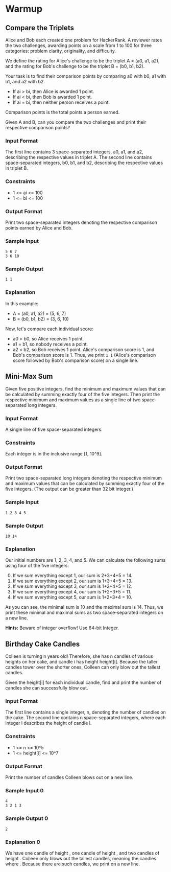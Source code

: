 # Warmup

## Compare the Triplets

Alice and Bob each created one problem for HackerRank. A reviewer rates the two challenges, awarding points on a scale from 1 to 100 for three categories: problem clarity, originality, and difficulty.

We define the rating for Alice's challenge to be the triplet A = (a0, a1, a2), and the rating for Bob's challenge to be the triplet B = (b0, b1, b2).

Your task is to find their comparison points by comparing a0 with b0, a1 with b1, and a2 with b2.

-   If ai > bi, then Alice is awarded 1 point.
-   If ai < bi, then Bob is awarded 1 point.
-   If ai = bi, then neither person receives a point.

Comparison points is the total points a person earned.

Given A and B, can you compare the two challenges and print their respective comparison points?

### Input Format

The first line contains 3 space-separated integers, a0, a1, and a2, describing the respective values in triplet A.
The second line contains  space-separated integers, b0, b1, and b2, describing the respective values in triplet B.

### Constraints

-   1 <= ai <= 100
-   1 <= bi <= 100

### Output Format

Print two space-separated integers denoting the respective comparison points earned by Alice and Bob.

### Sample Input

```shell
5 6 7
3 6 10
```

### Sample Output

```shell
1 1
```

### Explanation

In this example:

-   A = (a0, a1, a2) = (5, 6, 7)
-   B = (b0, b1, b2) = (3, 6, 10)

Now, let's compare each individual score:

-   a0 > b0, so Alice receives 1 point.
-   a1 = b1, so nobody receives a point.
-   a2 < b2, so Bob receives 1 point.
Alice's comparison score is 1, and Bob's comparison score is 1. Thus, we print `1 1` (Alice's comparison score followed by Bob's comparison score) on a single line.

## Mini-Max Sum

Given five positive integers, find the minimum and maximum values that can be calculated by summing exactly four of the five integers. Then print the respective minimum and maximum values as a single line of two space-separated long integers.

### Input Format

A single line of five space-separated integers.

### Constraints

Each integer is in the inclusive range \[1, 10^9\].

### Output Format

Print two space-separated long integers denoting the respective minimum and maximum values that can be calculated by summing exactly four of the five integers. (The output can be greater than 32 bit integer.)

### Sample Input

```shell
1 2 3 4 5
```
### Sample Output

```shell
10 14
```

### Explanation

Our initial numbers are 1, 2, 3, 4, and 5. We can calculate the following sums using four of the five integers:

0.  If we sum everything except 1, our sum is 2+3+4+5 = 14.
0.  If we sum everything except 2, our sum is 1+3+4+5 = 13.
0.  If we sum everything except 3, our sum is 1+2+4+5 = 12.
0.  If we sum everything except 4, our sum is 1+2+3+5 = 11.
0.  If we sum everything except 5, our sum is 1+2+3+4 = 10.

As you can see, the minimal sum is 10 and the maximal sum is 14. Thus, we print these minimal and maximal sums as two space-separated integers on a new line.

**Hints:** Beware of integer overflow! Use 64-bit Integer.

## Birthday Cake Candles

Colleen is turning n years old! Therefore, she has n candles of various heights on her cake, and candle i has height height\[i]. Because the taller candles tower over the shorter ones, Colleen can only blow out the tallest candles.

Given the height\[i] for each individual candle, find and print the number of candles she can successfully blow out.

### Input Format

The first line contains a single integer, n, denoting the number of candles on the cake.
The second line contains n space-separated integers, where each integer i describes the height of candle i.

### Constraints

-   1 <= n <= 10^5
-   1 <= height[i] <= 10^7

### Output Format

Print the number of candles Colleen blows out on a new line.

### Sample Input 0

```shell
4
3 2 1 3
```

### Sample Output 0

```shell
2
```

### Explanation 0

We have one candle of height , one candle of height , and two candles of height . Colleen only blows out the tallest candles, meaning the candles where . Because there are  such candles, we print  on a new line.

